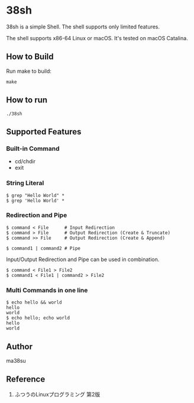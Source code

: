 # 38sh

38sh is a simple Shell. The shell supports only limited features.

The shell supports x86-64 Linux or macOS. It's tested on macOS Catalina.

## How to Build

Run make to build:

```
make
```

## How to run

```
./38sh
```

## Supported Features

### Built-in Command
- cd/chdir
- exit

### String Literal

```
$ grep "Hello World" *
$ grep 'Hello World' *
```

### Redirection and Pipe

```
$ command < File      # Input Redirection
$ command > File      # Output Redirection (Create & Truncate)
$ command >> File     # Output Redirection (Create & Append)
```

```
$ command1 | command2 # Pipe
```

Input/Output Redirection and Pipe can be used in combination.

```
$ command < File1 > File2
$ command1 < File1 | command2 > File2
```

### Multi Commands in one line

```
$ echo hello && world
hello
world
$ echo hello; echo world
hello
world
```

## Author
ma38su

## Reference
1. ふつうのLinuxプログラミング 第2版
